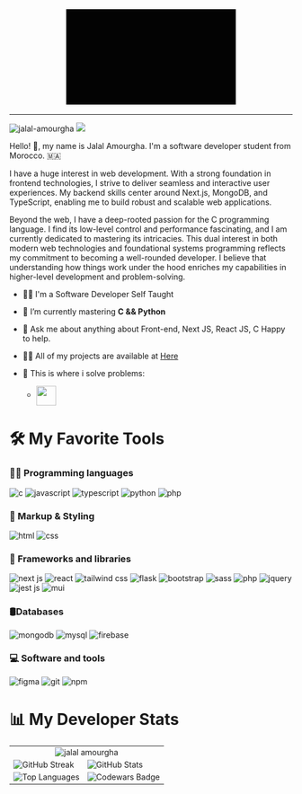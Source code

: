<div align="center">
  <img src="https://raw.githubusercontent.com/Jalal-Amourgha/Jalal-Amourgha/main/icons/GIF.gif" width="60%" />
 </div>

<hr>
<p align="left">
<img src="https://komarev.com/ghpvc/?username=jalal-amourgha&label=Profile%20views&color=0e75b6&style=flat" alt="jalal-amourgha" /> 
<img src="https://img.shields.io/badge/C-Passionate-informational?style=flat&logo=c" />
</p>

<p>Hello! 👋, my name is <strogn>Jalal Amourgha</strogn>. I'm a software developer student from Morocco. 🇲🇦</p>

<p>
  I have a huge interest in web development. With a strong foundation in frontend technologies, I strive to deliver seamless and interactive user experiences. My backend skills center around Next.js, MongoDB, and TypeScript, enabling me to build robust and scalable web applications.
</p>

<p>
Beyond the web, I have a deep-rooted passion for the C programming language. I find its low-level control and performance fascinating, and I am currently dedicated to mastering its intricacies. This dual interest in both modern web technologies and foundational systems programming reflects my commitment to becoming a well-rounded developer. I believe that understanding how things work under the hood enriches my capabilities in higher-level development and problem-solving.
</p>

- 👨‍🎓 I'm a Software Developer Self Taught

- 🌱 I’m currently mastering **C && Python**

- 💬 Ask me about anything about Front-end, Next JS, React JS, C Happy to help.

- 👨‍💻 All of my projects are available at [Here](https://jalal-amourgha.github.io/)

- 💪 This is where i solve problems:
  - <a href="https://www.codewars.com/users/Jalal_Amr" target="_blank"><img align="center" src="https://res.cloudinary.com/drsghr0p5/image/upload/v1747833479/icon24_ierxng.png" width="35" height="35"/></a>

<h1>🛠️ My Favorite Tools</h1>

<h3 align="left">👨‍💻 Programming languages</h3>
<p align="left">
<img src="https://res.cloudinary.com/drsghr0p5/image/upload/v1747833478/icon22_der3af.png" alt="c" width="40" height="40"/>
<img src="https://res.cloudinary.com/drsghr0p5/image/upload/v1747833485/icon6_cfdhox.png" alt="javascript" width="40" height="40"/>
<img src="https://res.cloudinary.com/drsghr0p5/image/upload/v1747833498/icon16_pzuwid.png" alt="typescript" width="40" height="40"/>
<img src="https://res.cloudinary.com/drsghr0p5/image/upload/v1747833477/icon21_goao0x.png" alt="python" width="40" height="40"/>
<img src="https://res.cloudinary.com/drsghr0p5/image/upload/v1747833488/icon9_l0fop9.png" alt="php" width="40" height="40"/>
</p>

<h3 align="left">🎨 Markup & Styling</h3>
<p align="left">
<img src="https://res.cloudinary.com/drsghr0p5/image/upload/v1747833483/icon4_zr3ddp.png" alt="html" width="40" height="40"/>
<img src="https://res.cloudinary.com/drsghr0p5/image/upload/v1747833484/icon5_yi4xe1.png" alt="css" width="40" height="40"/>
</p>

<h3 align="left">🚀 Frameworks and libraries</h3>
<p align="left">
<img src="https://res.cloudinary.com/drsghr0p5/image/upload/v1747833499/icon17_mhohd4.png" alt="next js" width="40" height="40"/>
<img src="https://res.cloudinary.com/drsghr0p5/image/upload/v1747833496/icon14_zw6etl.png" alt="react" width="40" height="40"/>
<img src="https://res.cloudinary.com/drsghr0p5/image/upload/v1747833497/icon15_ptjtfg.png" alt="tailwind css" width="40" height="40"/>
<img src="https://res.cloudinary.com/drsghr0p5/image/upload/v1748433159/4691324_flask_icon_1_qrl6hh.png" alt="flask" width="40" height="40"/>
<img src="https://res.cloudinary.com/drsghr0p5/image/upload/v1747833487/icon7_dv23ww.png" alt="bootstrap" width="40" height="40"/>
<img src="https://res.cloudinary.com/drsghr0p5/image/upload/v1747833489/icon10_bjqbqp.png" alt="sass" width="40" height="40"/>
<img src="https://res.cloudinary.com/drsghr0p5/image/upload/v1747833492/icon13_k31s8a.png" alt="php" width="40" height="40"/>
<img src="https://res.cloudinary.com/drsghr0p5/image/upload/v1747833492/icon12_gsbajd.png" alt="jquery" width="40" height="40"/>
<img src="https://res.cloudinary.com/drsghr0p5/image/upload/v1747833491/icon11_nif0lc.png" alt="jest js" width="40" height="40"/>
<img src="https://res.cloudinary.com/drsghr0p5/image/upload/v1747833502/icon19_smvpeg.png" alt=" mui" width="40" height="40"/>
</p>

<h3 align="left">🛢Databases</h3>
<p align="left">
<img src="https://res.cloudinary.com/drsghr0p5/image/upload/v1747833502/icon18_xcne4f.png"  alt="mongodb" width="40" height="40"/>
<img src="https://res.cloudinary.com/drsghr0p5/image/upload/v1747833478/icon20_rfucea.png" alt="mysql" width="40" height="40"/>
<img src="https://res.cloudinary.com/drsghr0p5/image/upload/v1747833478/icon23_trr4yh.png" alt="firebase" width="40" height="40"/>
</p>

<h3 align="left">💻 Software and tools</h3>
<p align="left">
<img src="https://res.cloudinary.com/drsghr0p5/image/upload/v1747835044/icon27_tc9g5v.png" alt="figma" width="40" height="40"/>
<img src="https://res.cloudinary.com/drsghr0p5/image/upload/v1747835045/icon28_y7svkz.png" alt="git" width="40" height="40"/>
<img src="https://res.cloudinary.com/drsghr0p5/image/upload/v1747833481/icon26_eosjjg.png" alt="npm" width="40" height="40"/>
</p>

<h1>📊 My Developer Stats</h1>

<table>
  <tr>
    <td colspan="2" align="center">
      <img src="https://github-profile-trophy.vercel.app/?username=Jalal-Amourgha&theme=tokyonight&margin-w=10" alt="jalal amourgha" />
    </td>
  </tr>
  <tr>
    <td>
      <img src="https://streak-stats.demolab.com/?user=Jalal-Amourgha&theme=tokyonight&hide_border=true" alt="GitHub Streak" />
    </td>
    <td>
      <img src="https://github-readme-stats.vercel.app/api?username=Jalal-Amourgha&show_icons=true&theme=tokyonight" alt="GitHub Stats" />
    </td>
  </tr>
  <tr>
    <td>
      <img src="https://github-readme-stats.vercel.app/api/top-langs?username=jalal-amourgha&show_icons=true&locale=en&layout=compact&theme=tokyonight" alt="Top Languages" />
    </td>
    <td>
      <img src="https://www.codewars.com/users/Jalal_Amr/badges/large" alt="Codewars Badge" />
    </td>
  </tr>
</table>


